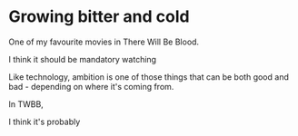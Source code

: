 # Growing bitter and cold

One of my favourite movies in There Will Be Blood. 

I think it should be mandatory watching 

Like technology, ambition is one of those things that can be both good and bad - depending on where it's coming from.

In TWBB, 

I think it's probably